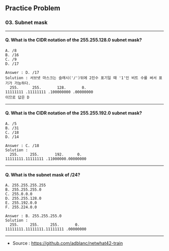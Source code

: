 ## Practice Problem

### 03. Subnet mask

------

#### Q. What is the CIDR notation of the 255.255.128.0 subnet mask?

```
A. /8
B. /16
C. /9
D. /17

Answer : D. /17
Solution : 서브넷 마스크는 슬래시('/')뒤에 2진수 표기일 때 '1'인 비트 수를 써서 표기가 가능하다.
  255.      255.       128.       0.
11111111 .11111111 .100000000 .00000000
이므로 답은 D

```

------

#### Q. What is the CIDR notation of the 255.255.192.0 subnet mask?

```
A. /5
B. /31
C. /18
D. /14

Answer : C. /18
Solution : 
  255.     255.       192.      0.
11111111.11111111 .11000000.00000000
```

------

#### Q. What is the subnet mask of /24?

```
A. 255.255.255.255
B. 255.255.255.0
C. 255.0.0.0
D. 255.255.128.0
E. 255.192.0.0
F. 255.224.0.0

Answer : B. 255.255.255.0
Solution : 
  255.     255.     255.       0.
11111111.11111111.11111111 .00000000
```

------

- Source : https://github.com/adblanc/netwhat42-train

